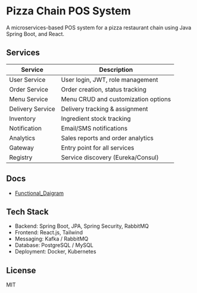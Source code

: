# Pizza Chain POS System

A microservices-based POS system for a pizza restaurant chain using Java Spring Boot, and React.

## Services

| Service         | Description                          |
|-----------------|--------------------------------------|
| User Service    | User login, JWT, role management     |
| Order Service   | Order creation, status tracking      |
| Menu Service    | Menu CRUD and customization options  |
| Delivery Service| Delivery tracking & assignment       |
| Inventory       | Ingredient stock tracking            |
| Notification    | Email/SMS notifications              |
| Analytics       | Sales reports and order analytics    |
| Gateway         | Entry point for all services         |
| Registry        | Service discovery (Eureka/Consul)    |

##  Docs

- [Functional_Daigram](docs/PC_Architecture.drawio.png)

## Tech Stack

- Backend: Spring Boot, JPA, Spring Security, RabbitMQ
- Frontend: React.js, Tailwind
- Messaging: Kafka / RabbitMQ
- Database: PostgreSQL / MySQL
- Deployment: Docker, Kubernetes

##  License
MIT
